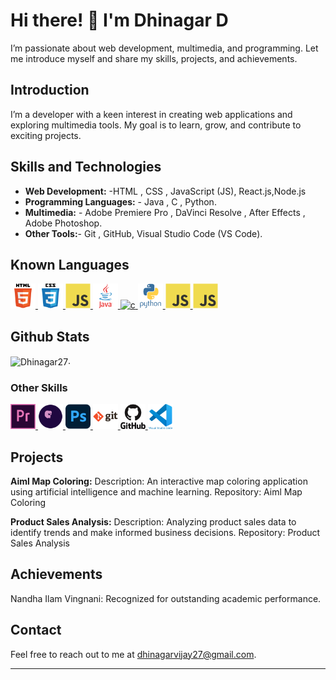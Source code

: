 # Hi there! 👋 I'm Dhinagar D

I’m passionate about web development, multimedia, and programming. Let me introduce myself and share my skills, projects, and achievements.

## Introduction

I’m a developer with a keen interest in creating web applications and exploring multimedia tools. My goal is to learn, grow, and contribute to exciting projects.

## Skills and Technologies

- **Web Development:** -HTML , CSS , JavaScript (JS), React.js,Node.js
- **Programming Languages:** - Java , C , Python.
- **Multimedia:** - Adobe Premiere Pro , DaVinci Resolve , After Effects , Adobe Photoshop.
- **Other Tools:**- Git , GitHub, Visual Studio Code (VS Code).
  
## Known Languages
<p align="left">
  <a href="https://www.w3.org/html/" target="_blank" rel="noreferrer"> <img src="https://raw.githubusercontent.com/devicons/devicon/master/icons/html5/html5-original-wordmark.svg" alt="html5" width="40" height="40"/> </a>
  <a href="https://www.w3schools.com/css/" target="_blank" rel="noreferrer"> <img src="https://raw.githubusercontent.com/devicons/devicon/master/icons/css3/css3-original-wordmark.svg" alt="css3" width="40" height="40"/> </a>
  <a href="https://developer.mozilla.org/en-US/docs/Web/JavaScript" target="_blank" rel="noreferrer"> <img src="https://raw.githubusercontent.com/devicons/devicon/master/icons/javascript/javascript-original.svg" alt="javascript" width="40" height="40"/> </a>
  <a href="https://www.java.com/" target="_blank" rel="noreferrer"> <img src="https://raw.githubusercontent.com/devicons/devicon/master/icons/java/java-original-wordmark.svg" alt="java" width="40" height="40"/> </a>
  <a href="https://www.cprogramming.com/" target="_blank" rel="noreferrer"> <img src="https://cdn.jsdelivr.net/gh/devicons/devicon/icons/c/c-original.svg" alt="c" width="40" height="40"/> </a>
  <a href="https://www.python.org/" target="_blank" rel="noreferrer"> <img src="https://raw.githubusercontent.com/devicons/devicon/master/icons/python/python-original-wordmark.svg" alt="python" width="40" height="40"/> </a>
  <a href="https://developer.mozilla.org/en-US/docs/Web/JavaScript" target="_blank" rel="noreferrer">
  <img src="https://raw.githubusercontent.com/devicons/devicon/master/icons/javascript/javascript-original.svg" alt="javascript" width="40" height="40"/>
    <a href="https://developer.mozilla.org/en-US/docs/Web/JavaScript" target="_blank" rel="noreferrer">
  <img src="https://raw.githubusercontent.com/devicons/devicon/master/icons/javascript/javascript-original.svg" alt="javascript" width="40" height="40"/>
</a>

</p>

## Github Stats
<img align="center" src="https://github-readme-streak-stats.herokuapp.com/?user=Dhinagar27&theme=vision-friendly-dark&hide_border=false" alt="Dhinagar27" />.

### Other Skills

<p align="left">
  <a href="https://www.adobe.com/products/premiere.html" target="_blank" rel="noreferrer">
    <img src="https://raw.githubusercontent.com/devicons/devicon/master/icons/premierepro/premierepro-original.svg" alt="premierepro" width="40" height="40"/>
  </a>
  <a href="https://www.adobe.com/products/aftereffects.html" target="_blank" rel="noreferrer">
    <img src="https://raw.githubusercontent.com/devicons/devicon/master/icons/aftereffects/aftereffects-original.svg" alt="aftereffects" width="40" height="40"/>
  </a>
  <a href="https://www.adobe.com/products/photoshop.html" target="_blank" rel="noreferrer">
    <img src="https://raw.githubusercontent.com/devicons/devicon/master/icons/photoshop/photoshop-original.svg" alt="photoshop" width="40" height="40"/>
  </a>
  <a href="https://git-scm.com/" target="_blank" rel="noreferrer">
    <img src="https://raw.githubusercontent.com/devicons/devicon/master/icons/git/git-original-wordmark.svg" alt="git" width="40" height="40"/>
  </a>
  <a href="https://github.com/" target="_blank" rel="noreferrer">
    <img src="https://raw.githubusercontent.com/devicons/devicon/master/icons/github/github-original-wordmark.svg" alt="github" width="40" height="40"/>
  </a>
  <a href="https://code.visualstudio.com/" target="_blank" rel="noreferrer">
    <img src="https://raw.githubusercontent.com/devicons/devicon/master/icons/vscode/vscode-original-wordmark.svg" alt="vscode" width="40" height="40"/>
  </a>
</p>

## Projects

**Aiml Map Coloring:**
Description: An interactive map coloring application using artificial intelligence and machine learning.
Repository: Aiml Map Coloring

**Product Sales Analysis:**
Description: Analyzing product sales data to identify trends and make informed business decisions.
Repository: Product Sales Analysis

## Achievements

Nandha Ilam Vingnani: Recognized for outstanding academic performance.

## Contact

Feel free to reach out to me at dhinagarvijay27@gmail.com.

---
